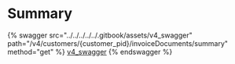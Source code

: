 # Summary

{% swagger src="../../../../../.gitbook/assets/v4_swagger" path="/v4/customers/{customer_pid}/invoiceDocuments/summary" method="get" %}
[v4_swagger](../../../../../.gitbook/assets/v4_swagger)
{% endswagger %}
